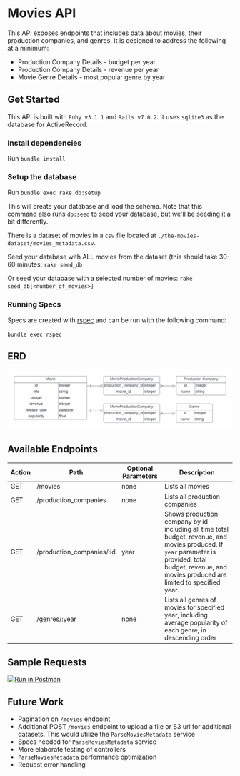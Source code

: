 # Movies API

This API exposes endpoints that includes data about movies, their production companies, and genres. It is designed to address
the following at a minimum:

- Production Company Details - budget per year
- Production Company Details - revenue per year
- Movie Genre Details - most popular genre by year

## Get Started

This API is built with `Ruby v3.1.1` and `Rails v7.0.2`.
It uses `sqlite3` as the database for ActiveRecord.

### Install dependencies
  
Run `bundle install`

### Setup the database

Run `bundle exec rake db:setup` 

This will create your database and load the schema. Note that this command also runs `db:seed` to seed your database, but we'll be seeding it a bit differently.

There is a dataset of movies in a `csv` file located at `./the-movies-dataset/movies_metadata.csv`. 

Seed your database with ALL movies from the dataset (this should take 30-60 minutes:
`rake seed_db`

Or seed your database with a selected number of movies:
`rake seed_db[<number_of_movies>]`

### Running Specs

Specs are created with [rspec](https://relishapp.com/rspec/docs/gemversions) and can be run with the following command:

`bundle exec rspec`

## ERD

<img src="./app/assets/movies_api_erd.png" style="max-width: 100%" alt="Movies API ERD">

## Available Endpoints

| Action | Path | Optional Parameters | Description |
| --- | --- | --- | --- |
| GET | /movies | none | Lists all movies |
| GET | /production_companies | none | Lists all production companies |
| GET | /production_companies/:id | year | Shows production company by id including all time total budget, revenue, and movies produced. If `year` parameter is provided, total budget, revenue, and movies produced are limited to specified year. |
| GET | /genres/:year | none | Lists all genres of movies for specified year, including average popularity of each genre, in descending order |

## Sample Requests

[![Run in Postman](https://run.pstmn.io/button.svg)](https://app.getpostman.com/run-collection/acaa0b78676562bae2a9?action=collection%2Fimport)

## Future Work

- Pagination on `/movies` endpoint
- Additional POST `/movies` endpoint to upload a file or S3 url for additional datasets. This would utilize the `ParseMoviesMetadata` service
- Specs needed for `ParseMoviesMetadata` service
- More elaborate testing of controllers
- `ParseMoviesMetadata` performance optimization
- Request error handling 